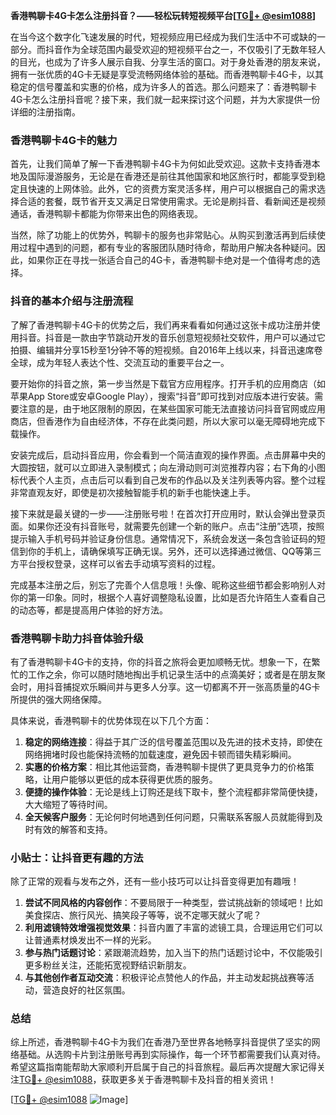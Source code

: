 **香港鸭聊卡4G卡怎么注册抖音？——轻松玩转短视频平台[[TG💪+ @esim1088](https://t.me/s/esim1088)]**

在当今这个数字化飞速发展的时代，短视频应用已经成为我们生活中不可或缺的一部分。而抖音作为全球范围内最受欢迎的短视频平台之一，不仅吸引了无数年轻人的目光，也成为了许多人展示自我、分享生活的窗口。对于身处香港的朋友来说，拥有一张优质的4G卡无疑是享受流畅网络体验的基础。而香港鸭聊卡4G卡，以其稳定的信号覆盖和实惠的价格，成为许多人的首选。那么问题来了：香港鸭聊卡4G卡怎么注册抖音呢？接下来，我们就一起来探讨这个问题，并为大家提供一份详细的注册指南。

### 香港鸭聊卡4G卡的魅力

首先，让我们简单了解一下香港鸭聊卡4G卡为何如此受欢迎。这款卡支持香港本地及国际漫游服务，无论是在香港还是前往其他国家和地区旅行时，都能享受到稳定且快速的上网体验。此外，它的资费方案灵活多样，用户可以根据自己的需求选择合适的套餐，既节省开支又满足日常使用需求。无论是刷抖音、看新闻还是视频通话，香港鸭聊卡都能为你带来出色的网络表现。

当然，除了功能上的优势外，鸭聊卡的服务也非常贴心。从购买到激活再到后续使用过程中遇到的问题，都有专业的客服团队随时待命，帮助用户解决各种疑问。因此，如果你正在寻找一张适合自己的4G卡，香港鸭聊卡绝对是一个值得考虑的选择。

### 抖音的基本介绍与注册流程

了解了香港鸭聊卡4G卡的优势之后，我们再来看看如何通过这张卡成功注册并使用抖音。抖音是一款由字节跳动开发的音乐创意短视频社交软件，用户可以通过它拍摄、编辑并分享15秒至1分钟不等的短视频。自2016年上线以来，抖音迅速席卷全球，成为年轻人表达个性、交流互动的重要平台之一。

要开始你的抖音之旅，第一步当然是下载官方应用程序。打开手机的应用商店（如苹果App Store或安卓Google Play），搜索“抖音”即可找到对应版本进行安装。需要注意的是，由于地区限制的原因，在某些国家可能无法直接访问抖音官网或应用商店，但香港作为自由经济体，不存在此类问题，所以大家可以毫无障碍地完成下载操作。

安装完成后，启动抖音应用，你会看到一个简洁直观的操作界面。点击屏幕中央的大圆按钮，就可以立即进入录制模式；向左滑动则可浏览推荐内容；右下角的小图标代表个人主页，点击后可以看到自己发布的作品以及关注列表等内容。整个过程非常直观友好，即使是初次接触智能手机的新手也能快速上手。

接下来就是最关键的一步——注册账号啦！在首次打开应用时，默认会弹出登录页面。如果你还没有抖音账号，就需要先创建一个新的账户。点击“注册”选项，按照提示输入手机号码并验证身份信息。通常情况下，系统会发送一条包含验证码的短信到你的手机上，请确保填写正确无误。另外，还可以选择通过微信、QQ等第三方平台授权登录，这样可以省去手动填写资料的过程。

完成基本注册之后，别忘了完善个人信息哦！头像、昵称这些细节都会影响别人对你的第一印象。同时，根据个人喜好调整隐私设置，比如是否允许陌生人查看自己的动态等，都是提高用户体验的好方法。

### 香港鸭聊卡助力抖音体验升级

有了香港鸭聊卡4G卡的支持，你的抖音之旅将会更加顺畅无忧。想象一下，在繁忙的工作之余，你可以随时随地掏出手机记录生活中的点滴美好；或者是在朋友聚会时，用抖音捕捉欢乐瞬间并与更多人分享。这一切都离不开一张高质量的4G卡所提供的强大网络保障。

具体来说，香港鸭聊卡的优势体现在以下几个方面：

1. **稳定的网络连接**：得益于其广泛的信号覆盖范围以及先进的技术支持，即使在网络拥堵时段也能保持流畅的加载速度，避免因卡顿而错失精彩瞬间。
2. **实惠的价格方案**：相比其他运营商，香港鸭聊卡提供了更具竞争力的价格策略，让用户能够以更低的成本获得更优质的服务。
3. **便捷的操作体验**：无论是线上订购还是线下取卡，整个流程都非常简便快捷，大大缩短了等待时间。
4. **全天候客户服务**：无论何时何地遇到任何问题，只需联系客服人员就能得到及时有效的解答和支持。

### 小贴士：让抖音更有趣的方法

除了正常的观看与发布之外，还有一些小技巧可以让抖音变得更加有趣哦！

1. **尝试不同风格的内容创作**：不要局限于一种类型，尝试挑战新的领域吧！比如美食探店、旅行风光、搞笑段子等等，说不定哪天就火了呢？
2. **利用滤镜特效增强视觉效果**：抖音内置了丰富的滤镜工具，合理运用它们可以让普通素材焕发出不一样的光彩。
3. **参与热门话题讨论**：紧跟潮流趋势，加入当下的热门话题讨论中，不仅能吸引更多粉丝关注，还能拓宽视野结识新朋友。
4. **与其他创作者互动交流**：积极评论点赞他人的作品，并主动发起挑战赛等活动，营造良好的社区氛围。

### 总结

综上所述，香港鸭聊卡4G卡为我们在香港乃至世界各地畅享抖音提供了坚实的网络基础。从选购卡片到注册账号再到实际操作，每一个环节都需要我们认真对待。希望这篇指南能帮助大家顺利开启属于自己的抖音旅程。最后再次提醒大家记得关注[TG💪+ @esim1088](https://t.me/s/esim1088)，获取更多关于香港鸭聊卡及抖音的相关资讯！

[[TG💪+ @esim1088](https://t.me/s/esim1088) ![Image](https://i.postimg.cc/4NQfJmqS/Snipaste-2025-05-13-00-14-12.png)]
